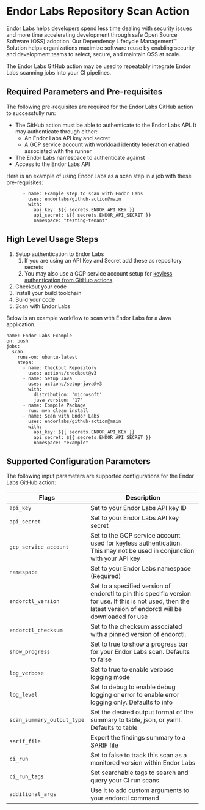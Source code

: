 # Endor Labs Repository Scan Action

Endor Labs helps developers spend less time dealing with security issues and more time accelerating development through safe Open Source Software (OSS) adoption. Our Dependency Lifecycle Management™ Solution helps organizations maximize software reuse by enabling security and development teams to select, secure, and maintain OSS at scale.

The Endor Labs GitHub action may be used to repeatably integrate Endor Labs scanning jobs into your CI pipelines.

## Required Parameters and Pre-requisites

The following pre-requisites are required for the Endor Labs GitHub action to successfully run:

- The GitHub action must be able to authenticate to the Endor Labs API. It may authenticate through either:
  - An Endor Labs API key and secret
  - A GCP service account with workload identity federation enabled associated with the runner
- The Endor Labs namespace to authenticate against
- Access to the Endor Labs API

Here is an example of using Endor Labs as a scan step in a job with these pre-requisites:

```
      - name: Example step to scan with Endor Labs
        uses: endorlabs/github-action@main
        with:
          api_key: ${{ secrets.ENDOR_API_KEY }}
          api_secret: ${{ secrets.ENDOR_API_SECRET }}
          namespace: "testing-tenant"
```

## High Level Usage Steps

1. Setup authentication to Endor Labs
   1. If you are using an API Key and Secret add these as repository secrets
   2. You may also use a GCP service account setup for [keyless authentication from GitHub actions](https://cloud.google.com/blog/products/identity-security/enabling-keyless-authentication-from-github-actions).
2. Checkout your code
3. Install your build toolchain
4. Build your code
5. Scan with Endor Labs

Below is an example workflow to scan with Endor Labs for a Java application.

```
name: Endor Labs Example
on: push
jobs:
  scan:
    runs-on: ubuntu-latest
    steps:
      - name: Checkout Repository
        uses: actions/checkout@v3
      - name: Setup Java
        uses: actions/setup-java@v3
        with:
          distribution: 'microsoft'
          java-version: '17'
      - name: Compile Package
        run: mvn clean install
      - name: Scan with Endor Labs
        uses: endorlabs/github-action@main
        with:
          api_key: ${{ secrets.ENDOR_API_KEY }}
          api_secret: ${{ secrets.ENDOR_API_SECRET }}
          namespace: "example"
```
## Supported Configuration Parameters

The following input parameters are supported configurations for the Endor Labs GitHub action:

| Flags                                 |  Description                       |
|---------------------------------------|------------------------------------|
|  `api_key`                            | Set to your Endor Labs API key ID |
|  `api_secret`                         | Set to your Endor Labs API key secret |
| `gcp_service_account`                 | Set to the GCP service account used for keyless authentication. This may not be used in conjunction with your API key   |
| `namespace`                           | Set to your Endor Labs namespace (Required) |
| `endorctl_version`                    | Set to a specified version of endorctl to pin this specific version for use. If this is not used, then the latest version of endorctl will be downloaded for use |
| `endorctl_checksum`                   | Set to the checksum associated with a pinned version of endorctl. |
| `show_progress`                       | Set to true to show a progress bar for your Endor Labs scan. Defaults to false |
| `log_verbose`                         | Set to true to enable verbose logging mode |
| `log_level`                           | Set to debug to enable debug logging or error to enable error logging only. Defaults to info |
| `scan_summary_output_type`            | Set the desired output format of the summary to table, json, or yaml. Defaults to table |
| `sarif_file`                          | Export the findings summary to a SARIF file |
| `ci_run`                              | Set to false to track this scan as a monitored version within Endor Labs |
| `ci_run_tags`                         | Set searchable tags to search and query your CI run scans |
| `additional_args`                     | Use it to add custom arguments to your endorctl command |
